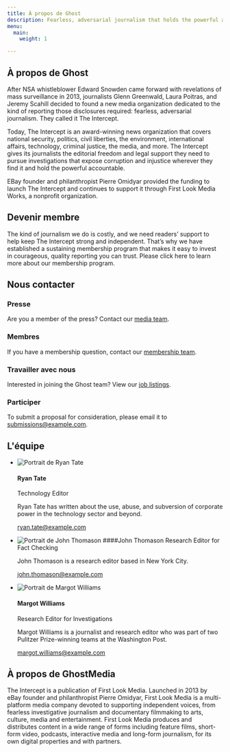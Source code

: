 ```yaml
---
title: À propos de Ghost
description: Fearless, adversarial journalism that holds the powerful accountable.
menu:
  main:
    weight: 1

---
```

## À propos de Ghost
After NSA whistleblower Edward Snowden came forward with revelations of mass surveillance in 2013, journalists Glenn Greenwald, Laura Poitras, and Jeremy Scahill decided to found a new media organization dedicated to the kind of reporting those disclosures required: fearless, adversarial journalism. They called it The Intercept.

Today, The Intercept is an award-winning news organization that covers national security, politics, civil liberties, the environment, international affairs, technology, criminal justice, the media, and more. The Intercept gives its journalists the editorial freedom and legal support they need to pursue investigations that expose corruption and injustice wherever they find it and hold the powerful accountable.

EBay founder and philanthropist Pierre Omidyar provided the funding to launch The Intercept and continues to support it through First Look Media Works, a nonprofit organization.

## Devenir membre
The kind of journalism we do is costly, and we need readers’ support to help keep The Intercept strong and independent. That’s why we have established a sustaining membership program that makes it easy to invest in courageous, quality reporting you can trust. Please click here to learn more about our membership program.

## Nous contacter

<!-- Afficher en multi-colonnes -->
### Presse
Are you a member of the press? Contact our [media team](mailto:media@ghost.org).

### Membres 
If you have a membership question, contact our [membership team](mailto:membership@ghost.org).

### Travailler avec nous
Interested in joining the Ghost team? View our [job listings](jobs).

### Participer
To submit a proposal for consideration, please email it to <submissions@example.com>.

## L'équipe
 - ![Portrait de Ryan Tate](images/portraits/ryan-tate.jjpg)
   #### Ryan Tate
   Technology Editor

   Ryan Tate has written about the use, abuse, and subversion of corporate power in the technology sector and beyond. 

   <ryan.tate@example.com>

 - ![Portrait de John Thomason](images/portraits/john-thomason.jpg)
   ####John Thomason
   Research Editor for Fact Checking

   John Thomason is a research editor based in New York City. 

   <john.thomason@example.com>

 - ![Portrait de Margot Williams](images/portraits/margot-williams.jpg)
   #### Margot Williams
   Research Editor for Investigations

   Margot Williams is a journalist and research editor who was part of two Pulitzer Prize-winning teams at the Washington Post. 

   <margot.williams@example.com>

## À propos de GhostMedia
The Intercept is a publication of First Look Media. Launched in 2013 by eBay founder and philanthropist Pierre Omidyar, First Look Media is a multi-platform media company devoted to supporting independent voices, from fearless investigative journalism and documentary filmmaking to arts, culture, media and entertainment. First Look Media produces and distributes content in a wide range of forms including feature films, short-form video, podcasts, interactive media and long-form journalism, for its own digital properties and with partners.